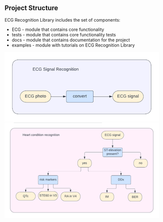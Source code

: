 ## Project Structure

ECG Recognition Library includes the set of components:
* ECG - module that contains core functionality
* tests - module that contains core functionality tests
* docs - module that contains documentation for the project
* examples - module with tutorials on ECG Recognition Library

![structure](images/signal_pipeline.png)
![structure](images/ddx_pipeline.png)